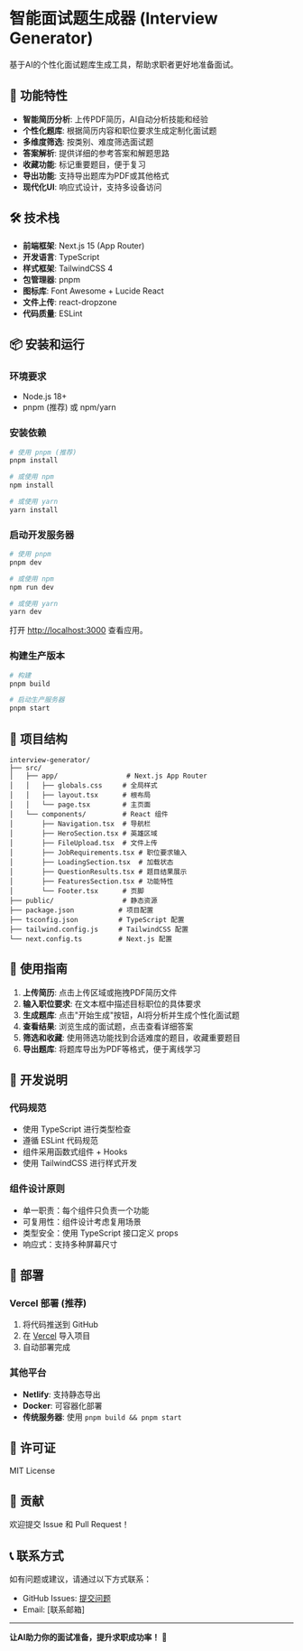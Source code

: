 # 智能面试题生成器 (Interview Generator)

基于AI的个性化面试题库生成工具，帮助求职者更好地准备面试。

## 🚀 功能特性

- **智能简历分析**: 上传PDF简历，AI自动分析技能和经验
- **个性化题库**: 根据简历内容和职位要求生成定制化面试题
- **多维度筛选**: 按类别、难度筛选面试题
- **答案解析**: 提供详细的参考答案和解题思路
- **收藏功能**: 标记重要题目，便于复习
- **导出功能**: 支持导出题库为PDF或其他格式
- **现代化UI**: 响应式设计，支持多设备访问

## 🛠️ 技术栈

- **前端框架**: Next.js 15 (App Router)
- **开发语言**: TypeScript
- **样式框架**: TailwindCSS 4
- **包管理器**: pnpm
- **图标库**: Font Awesome + Lucide React
- **文件上传**: react-dropzone
- **代码质量**: ESLint

## 📦 安装和运行

### 环境要求

- Node.js 18+
- pnpm (推荐) 或 npm/yarn

### 安装依赖

```bash
# 使用 pnpm (推荐)
pnpm install

# 或使用 npm
npm install

# 或使用 yarn
yarn install
```

### 启动开发服务器

```bash
# 使用 pnpm
pnpm dev

# 或使用 npm
npm run dev

# 或使用 yarn
yarn dev
```

打开 [http://localhost:3000](http://localhost:3000) 查看应用。

### 构建生产版本

```bash
# 构建
pnpm build

# 启动生产服务器
pnpm start
```

## 📁 项目结构

```
interview-generator/
├── src/
│   ├── app/                 # Next.js App Router
│   │   ├── globals.css     # 全局样式
│   │   ├── layout.tsx      # 根布局
│   │   └── page.tsx        # 主页面
│   └── components/         # React 组件
│       ├── Navigation.tsx  # 导航栏
│       ├── HeroSection.tsx # 英雄区域
│       ├── FileUpload.tsx  # 文件上传
│       ├── JobRequirements.tsx # 职位要求输入
│       ├── LoadingSection.tsx  # 加载状态
│       ├── QuestionResults.tsx # 题目结果展示
│       ├── FeaturesSection.tsx # 功能特性
│       └── Footer.tsx      # 页脚
├── public/                 # 静态资源
├── package.json           # 项目配置
├── tsconfig.json          # TypeScript 配置
├── tailwind.config.js     # TailwindCSS 配置
└── next.config.ts         # Next.js 配置
```

## 🎯 使用指南

1. **上传简历**: 点击上传区域或拖拽PDF简历文件
2. **输入职位要求**: 在文本框中描述目标职位的具体要求
3. **生成题库**: 点击"开始生成"按钮，AI将分析并生成个性化面试题
4. **查看结果**: 浏览生成的面试题，点击查看详细答案
5. **筛选和收藏**: 使用筛选功能找到合适难度的题目，收藏重要题目
6. **导出题库**: 将题库导出为PDF等格式，便于离线学习

## 🔧 开发说明

### 代码规范

- 使用 TypeScript 进行类型检查
- 遵循 ESLint 代码规范
- 组件采用函数式组件 + Hooks
- 使用 TailwindCSS 进行样式开发

### 组件设计原则

- 单一职责：每个组件只负责一个功能
- 可复用性：组件设计考虑复用场景
- 类型安全：使用 TypeScript 接口定义 props
- 响应式：支持多种屏幕尺寸

## 🚀 部署

### Vercel 部署 (推荐)

1. 将代码推送到 GitHub
2. 在 [Vercel](https://vercel.com) 导入项目
3. 自动部署完成

### 其他平台

- **Netlify**: 支持静态导出
- **Docker**: 可容器化部署
- **传统服务器**: 使用 `pnpm build && pnpm start`

## 📄 许可证

MIT License

## 🤝 贡献

欢迎提交 Issue 和 Pull Request！

## 📞 联系方式

如有问题或建议，请通过以下方式联系：

- GitHub Issues: [提交问题](https://github.com/sunlianqiang/interview-generator/issues)
- Email: [联系邮箱]

---

**让AI助力你的面试准备，提升求职成功率！** 🎯